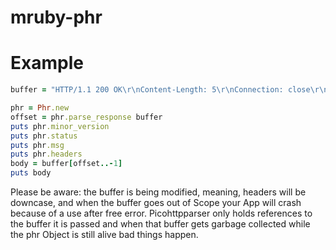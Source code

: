 # mruby-phr

Example
=======
```ruby
buffer = "HTTP/1.1 200 OK\r\nContent-Length: 5\r\nConnection: close\r\n\r\nhallo"

phr = Phr.new
offset = phr.parse_response buffer
puts phr.minor_version
puts phr.status
puts phr.msg
puts phr.headers
body = buffer[offset..-1]
puts body
```

Please be aware: the buffer is being modified, meaning, headers will be downcase, and when the buffer goes out of Scope your App will crash because of a use after free error.
Picohttpparser only holds references to the buffer it is passed and when that buffer gets garbage collected while the phr Object is still alive bad things happen.
